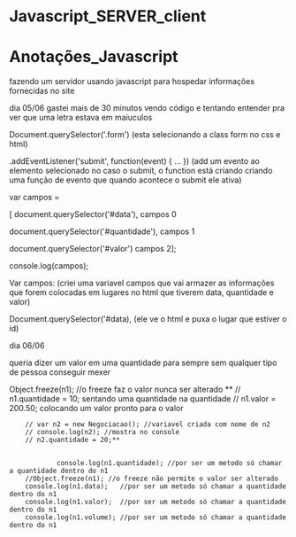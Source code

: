 # Javascript_SERVER_client
# Anotações_Javascript
 fazendo um servidor usando javascript para hospedar informações fornecidas no site

dia 05/06 
gastei mais de 30 minutos vendo código e tentando entender pra ver que uma letra estava em maiuculos

Document.querySelector('.form') (esta selecionando a class form no css e html) 

.addEventListener('submit', function(event) { ... }) (add um evento ao elemento selecionado no caso o submit, o function está criando criando uma função de evento que quando acontece o submit ele ativa) 

 var campos =  

 

[ 
    document.querySelector('#data'),  campos 0 

 document.querySelector('#quantidade'),  campos 1 

 document.querySelector('#valor') campos 2]; 

 
console.log(campos); 
 

 
Var campos: (criei uma variavel campos que vai armazer as informações que forem colocadas em lugares no html que tiverem data, quantidade e valor) 


Document.querySelector('#data), (ele ve o html e puxa o lugar que estiver o id) 



 dia 06/06

queria dizer um valor em uma quantidade para sempre sem qualquer tipo de pessoa conseguir mexer 

Object.freeze(n1); //o freeze faz o valor nunca ser alterado
       ** // n1.quantidade = 10; sentando uma quantidade na quantidade
        // n1.valor = 200.50; colocando um valor pronto para o valor

        // var n2 = new Negociacao(); //variavel criada com nome de n2 
        // console.log(n2); //mostra no console
        // n2.quantidade = 20;**


                console.log(n1.quantidade); //por ser um metodo só chamar a quantidade dentro do n1
        //Object.freeze(n1); //o freeze não permite o valor ser alterado
        console.log(n1.data);   //por ser um metodo só chamar a quantidade dentro do n1
        console.log(n1.valor);  //por ser um metodo só chamar a quantidade dentro do n1
        console.log(n1.volume); //por ser um metodo só chamar a quantidade dentro do n1
    